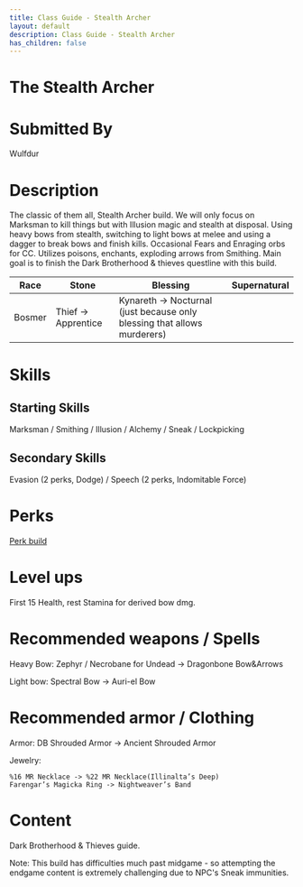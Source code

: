```yaml
---
title: Class Guide - Stealth Archer
layout: default
description: Class Guide - Stealth Archer
has_children: false
---
```


# The Stealth Archer

# Submitted By

Wulfdur

# Description

The classic of them all, Stealth Archer build. We will only focus on Marksman to kill things but with Illusion magic and stealth at disposal. Using heavy bows from stealth, switching to light bows at melee and using a dagger to break bows and finish kills. Occasional Fears and Enraging orbs for CC. Utilizes poisons, enchants, exploding arrows from Smithing. Main goal is to finish the Dark Brotherhood & thieves questline with this build.

Race | Stone | Blessing | Supernatural
|--|--|--|--|
 Bosmer | Thief -> Apprentice | Kynareth -> Nocturnal (just because only blessing that allows murderers)

# Skills

## Starting Skills

Marksman /  Smithing / Illusion / Alchemy / Sneak / Lockpicking

## Secondary Skills

 Evasion (2 perks, Dodge) / Speech (2 perks, Indomitable Force)

# Perks

[Perk build](https://banananaut.github.io/NannerPlanner/?p=1&b=AgEAAAEpDwAZUAUFBQUFSwVLClAFCgVkS1oFAAkBCOrgAAAAAAAAAAAHAAD2MB_4AAAAAABw58AFAAAE)

# Level ups

 First 15 Health, rest Stamina for derived bow dmg.

# Recommended weapons / Spells

Heavy Bow: Zephyr / Necrobane for Undead -> Dragonbone Bow&Arrows 

Light bow: Spectral Bow -> Auri-el Bow

# Recommended armor / Clothing

Armor: DB Shrouded Armor -> Ancient Shrouded Armor

Jewelry:

	%16 MR Necklace -> %22 MR Necklace(Illinalta’s Deep)
    Farengar’s Magicka Ring -> Nightweaver’s Band

# Content 

Dark Brotherhood & Thieves guide.

Note: This build has difficulties much past midgame - so attempting the endgame content is extremely challenging due to NPC's Sneak immunities.